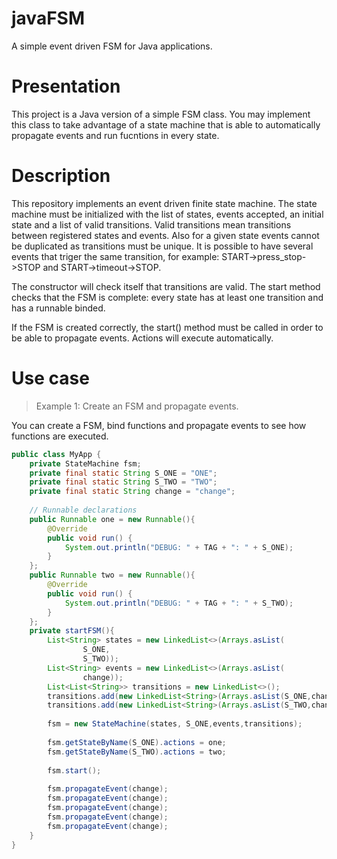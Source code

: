 # javaFSM

A simple event driven FSM for Java applications.

# Presentation

This project is a Java version of a simple FSM class. You may implement this class to take 
advantage of a state machine that is able to automatically propagate events and run fucntions
in every state.

# Description

This repository implements an event driven finite state machine. The state machine must be initialized with the list of states, events
accepted, an initial state and a list of valid transitions. Valid transitions mean transitions between registered states and events. 
Also for a given state events cannot be duplicated as transitions must be unique. It is possible to have several events that triger the same
transition, for example: START->press_stop->STOP and START->timeout->STOP.

The constructor will check itself that transitions are valid. The start method checks that the FSM is complete: every state has at least
one transition and has a runnable binded.

If the FSM is created correctly, the start() method must be called in order to be able to propagate events. Actions will execute automatically.

# Use case

> Example 1: Create an FSM and propagate events.

You can create a FSM, bind functions and propagate events to see how functions are executed.
```java
public class MyApp {
	private StateMachine fsm;
	private final static String S_ONE = "ONE";
    private final static String S_TWO = "TWO";
	private final static String change = "change";
	
	// Runnable declarations
	public Runnable one = new Runnable(){
        @Override
        public void run() {
            System.out.println("DEBUG: " + TAG + ": " + S_ONE);
        }
    };
    public Runnable two = new Runnable(){
        @Override
        public void run() {
            System.out.println("DEBUG: " + TAG + ": " + S_TWO);
        }
    };
	private startFSM(){
		List<String> states = new LinkedList<>(Arrays.asList(
				S_ONE,
				S_TWO));
		List<String> events = new LinkedList<>(Arrays.asList(
				change));
		List<List<String>> transitions = new LinkedList<>();
		transitions.add(new LinkedList<String>(Arrays.asList(S_ONE,change,S_TWO)));
		transitions.add(new LinkedList<String>(Arrays.asList(S_TWO,change,S_ONE)));
		
		fsm = new StateMachine(states, S_ONE,events,transitions);
		
		fsm.getStateByName(S_ONE).actions = one;
		fsm.getStateByName(S_TWO).actions = two;
		
		fsm.start();
		
		fsm.propagateEvent(change);
		fsm.propagateEvent(change);
		fsm.propagateEvent(change);
		fsm.propagateEvent(change);
		fsm.propagateEvent(change);
	}
}
```